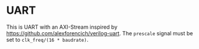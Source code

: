 # UART
This is UART with an AXI-Stream inspired by https://github.com/alexforencich/verilog-uart. The ```prescale``` signal must be set to ```clk_freq/(16 * baudrate)```.
